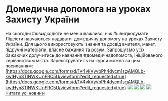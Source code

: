 # Домедична допомога на уроках Захисту України
На сьогодні #швидкодіяти не менш важливо, ніж #швидкодумати
Ліцеїсти навчаються надавати  домедичну допомогу на уроках Захисту України.
Для цього використовують знання та досвід вчителя, макет, підручні матеріали, власне бажання та розум.
Запрошуємо усіх бажаючих долучитись до навчання #домедичнадопомога, ініційованого керівництвом міста.
Зареєструватись на курси можна за цим посиланням: [https://docs.google.com/forms/d/1V4vkVyvbPh4dycm1sgAMQLb-kwtHyn8TlNWKUnFRC5U/viewform?edit_requested=true](https://docs.google.com/forms/d/1V4vkVyvbPh4dycm1sgAMQLb-kwtHyn8TlNWKUnFRC5U/viewform?edit_requested=true)
![](/images/домедична-допомога-на-уроках-захисту-україни/зображення_viber_2022-02-17_21-17-11-259.jpg)
![](/images/домедична-допомога-на-уроках-захисту-україни/меддоп1.jpg)
![](/images/домедична-допомога-на-уроках-захисту-україни/зображення_viber_2022-02-17_21-35-06-991.jpg)
![](/images/домедична-допомога-на-уроках-захисту-україни/меддоп3.jpg)
[Читати усі новини](/news)

